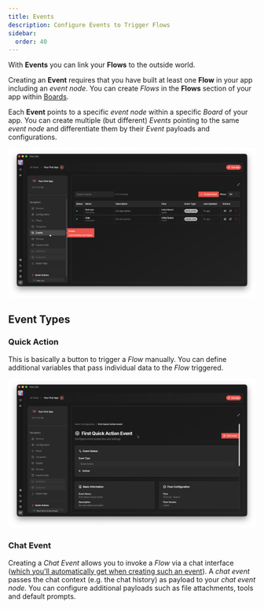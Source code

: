 ```yaml
---
title: Events
description: Configure Events to Trigger Flows
sidebar:
  order: 40
---
```


With **Events** you can link your **Flows** to the outside world.

Creating an **Event** requires that you have built at least one **Flow** in your app including an *event node*. You can create *Flows* in the **Flows** section of your app within [Boards](/apps/boards/).

Each **Event** points to a specific *event node* within a specific *Board* of your app. You can create multiple (but different) *Events* pointing to the same *event node* and differentiate them by their *Event* payloads and configurations.

![Event Overview in FlowLike Apps](../../../assets/AppEvents.webp)

## Event Types

### Quick Action
This is basically a button to trigger a *Flow* manually. You can define additional variables that pass individual data to the *Flow* triggered.

![Quick Action Event Configuration](../../../assets/QuickActionEvent.webp)

### Chat Event
Creating a *Chat Event* allows you to invoke a *Flow* via a chat interface ([which you'll automatically get when creating such an event](/apps/chat-ui/)). A *chat event* passes the chat context (e.g. the chat history) as payload to your *chat event node*. You can configure additional payloads such as file attachments, tools and default prompts.
